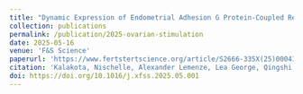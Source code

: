 ```yaml
---
title: "Dynamic Expression of Endometrial Adhesion G Protein-Coupled Receptors During the Menstrual Cycle and Early Mouse Pregnancy: Modulation by Ovarian Stimulation"
collection: publications
permalink: /publication/2025-ovarian-stimulation
date: 2025-05-16
venue: 'F&S Science'
paperurl: 'https://www.fertstertscience.org/article/S2666-335X(25)00041-2/abstract'
citation: 'Kalakota, Nischelle, Alexander Lemenze, Lea George, Qingshi Zhao, Tracy Wu, Sara S. Morelli, Andy V. Babwah, and Nataki C. Douglas. "Dynamic Expression of Endometrial Adhesion G Protein-Coupled Receptors During the Menstrual Cycle and Early Mouse Pregnancy: Modulation by Ovarian Stimulation." F&S Science (2025). https://doi.org/10.1016/j.xfss.2025.05.001'
doi: https://doi.org/10.1016/j.xfss.2025.05.001
---
```

